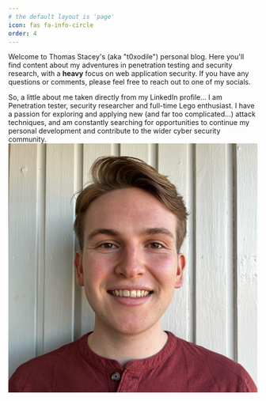 ```yaml
---
# the default layout is 'page'
icon: fas fa-info-circle
order: 4
---
```


Welcome to Thomas Stacey's (aka "t0xodile") personal blog. Here you'll find content about my adventures in penetration testing and security research, with a **heavy** focus on web application security. If you have any questions or comments, please feel free to reach out to one of my socials. 


So, a little about me taken directly from my LinkedIn profile... I am Penetration tester, security researcher and full-time Lego enthusiast. I have a passion for exploring and applying new (and far too complicated...) attack techniques, and am constantly searching for opportunities to continue my personal development and contribute to the wider cyber security community.
![ME](../assets/me.jfif)
